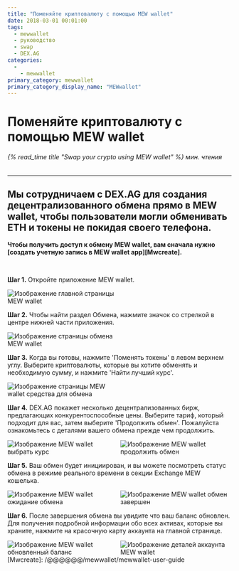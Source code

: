 ```yaml
---
title: "Поменяйте криптовалюту с помощью MEW wallet"
date: 2018-03-01 00:01:00
tags:
  - mewwallet
  - руководство
  - swap
  - DEX.AG
categories:
  - 
    - mewwallet
primary_category: mewwallet
primary_category_display_name: "MEWwallet"
---
```


# **Поменяйте криптовалюту с помощью MEW wallet**

###### {% read_time title "Swap your crypto using MEW wallet" %} мин. чтения

* * *

## Мы сотрудничаем с DEX.AG для создания децентрализованного обмена прямо в MEW wallet, чтобы пользователи могли обменивать ETH и токены не покидая своего телефона.

**Чтобы получить доступ к обмену MEW wallet, вам сначала нужно [создать учетную запись в MEW wallet app][Mwcreate].**

<br>

**Шаг 1.** Откройте приложение MEW wallet.

<img src="/images/posts/mewconnect/mws1.jpg" alt="Изображение главной страницы MEW wallet" style="max-width: 250px;" />

**Шаг 2.** Чтобы найти раздел Обмена, нажмите значок со стрелкой в центре нижней части приложения.

<img src="/images/posts/mewconnect/mws2.jpg" alt="Изображение страницы обмена MEW wallet" style="max-width: 250px;" />

**Шаг 3.** Когда вы готовы, нажмите 'Поменять токены' в левом верхнем углу. Выберите криптовалюты, которые вы хотите обменять и необходимую сумму, и нажмите 'Найти лучший курс'.

<img src="/images/posts/mewconnect/mws3.jpg" alt="Изображение страницы MEW wallet средства для обмена" style="max-width: 250px;" />

**Шаг 4.** DEX.AG покажет несколько децентрализованных бирж, предлагающих конкурентоспособные цены. Выберите тариф, который подходит для вас, затем выберите 'Продолжить обмен'. Пожалуйста ознакомьтесь с деталями вашего обмена прежде чем продолжить.

<div class="d-flex justify-content-center flex-wrap margin-0">
  <img src="/images/posts/mewconnect/mws4.jpg" alt="Изображение MEW wallet выбрать курс" style="max-width: 250px;" />
  <img src="/images/posts/mewconnect/mws5.jpg" alt="Изображение MEW wallet продолжить обмен" style="max-width: 250px;" />
</div>

**Шаг 5.** Ваш обмен будет инициирован, и вы можете посмотреть статус обмена в режиме реального времени в секции Exchange MEW кошелька.

<div class="d-flex justify-content-center flex-wrap margin-0">
  <img src="/images/posts/mewconnect/mws7.jpg" alt="Изображение MEW wallet ожидание обмена" style="max-width: 250px;" />
  <img src="/images/posts/mewconnect/mws8.jpg" alt="Изображение MEW wallet обмен завершен" style="max-width: 250px;" />
</div>

**Шаг 6.** После завершения обмена вы увидите что ваш баланс обновлен. Для получения подробной информации обо всех активах, которые вы храните, нажмите на красочную карту аккаунта на главной странице.

<div class="d-flex justify-content-center flex-wrap margin-0">
  <img src="/images/posts/mewconnect/mws9.jpg" alt="Изображение MEW wallet обновленный баланс" style="max-width: 250px;" />
  <img src="/images/posts/mewconnect/mws10.jpg" alt="Изображение деталей аккаунта MEW wallet" style="max-width: 250px;" />
</div>
[Mwcreate]: /@@@@@@/mewwallet/mewwallet-user-guide
